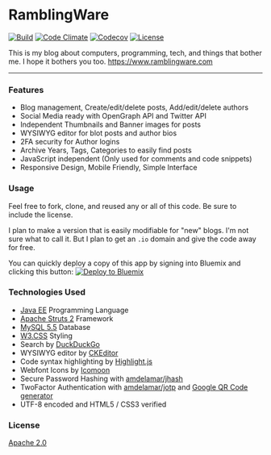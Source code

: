 # RamblingWare

[![Build](https://img.shields.io/travis/RamblingWare/RamblingWare.svg)](https://travis-ci.org/RamblingWare/RamblingWare)
[![Code Climate](https://img.shields.io/codeclimate/github/RamblingWare/RamblingWare.svg)](https://codeclimate.com/github/RamblingWare/RamblingWare)
[![Codecov](https://img.shields.io/codecov/c/github/RamblingWare/RamblingWare.svg)](https://codecov.io/gh/RamblingWare/RamblingWare)
[![License](https://img.shields.io/:license-apache-blue.svg)](https://github.com/RamblingWare/RamblingWare/blob/master/LICENSE)


This is my blog about computers, programming, tech, and things that bother me. I hope it bothers you too.
https://www.ramblingware.com

---

### Features

- Blog management, Create/edit/delete posts, Add/edit/delete authors
- Social Media ready with OpenGraph API and Twitter API
- Independent Thumbnails and Banner images for posts
- WYSIWYG editor for blot posts and author bios
- 2FA security for Author logins
- Archive Years, Tags, Categories to easily find posts
- JavaScript independent (Only used for comments and code snippets)
- Responsive Design, Mobile Friendly, Simple Interface

### Usage

Feel free to fork, clone, and reused any or all of this code. Be sure to include the license.

I plan to make a version that is easily modifiable for "new" blogs. I'm not sure what to call it. But I plan to get an `.io` domain and give the code away for free.

You can quickly deploy a copy of this app by signing into Bluemix and clicking this button:
[![Deploy to Bluemix](https://bluemix.net/deploy/button.png)](https://bluemix.net/deploy?repository=https://github.com/RamblingWare/RamblingWare)  

### Technologies Used

- [Java EE](https://www.java.com/) Programming Language
- [Apache Struts 2](https://struts.apache.org/) Framework
- [MySQL 5.5](https://www.mysql.com/) Database
- [W3.CSS](http://www.w3schools.com/css/) Styling
- Search by [DuckDuckGo](https://duckduckgo.com)
- WYSIWYG editor by [CKEditor](http://ckeditor.com/download)
- Code syntax highlighting by [Highlight.js](https://highlightjs.org/)
- Webfont Icons by [Icomoon](https://icomoon.io/)
- Secure Password Hashing with [amdelamar/jhash](https://github.com/amdelamar/jhash)
- TwoFactor Authentication with [amdelamar/jotp](https://github.com/amdelamar/jotp) and [Google QR Code generator](https://chart.googleapis.com/chart?chs=200x200&cht=qr&chl=200x200&chld=M|0&cht=qr&chl=otpauth://totp/Company:user@test.com?secret=6ZT3L2TKZ3WYBDS7FEY65TOQZRSRUY7M&issuer=Company&algorithm=SHA1&digits=6&period=30)
- UTF-8 encoded and HTML5 / CSS3 verified

### License

[Apache 2.0](https://github.com/RamblingWare/RamblingWare/blob/master/LICENSE)
